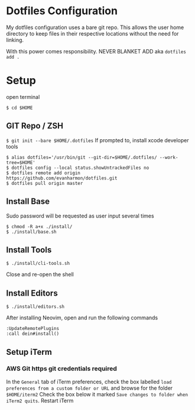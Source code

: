 # Dotfiles Configuration

My dotfiles configuration uses a bare git repo. This allows the user home
directory to keep files in their respective locations without the need for
linking.

With this power comes responsibility. NEVER BLANKET ADD aka `dotfiles add .`

# Setup
open terminal
```console
$ cd $HOME
```

## GIT Repo / ZSH
`$ git init --bare $HOME/.dotfiles`
If prompted to, install xcode developer tools

```console
$ alias dotfiles='/usr/bin/git --git-dir=$HOME/.dotfiles/ --work-tree=$HOME'
$ dotfiles config --local status.showUntrackedFiles no
$ dotfiles remote add origin https://github.com/evanharmon/dotfiles.git
$ dotfiles pull origin master
```

## Install Base
Sudo password will be requested as user input several times
```console
$ chmod -R a+x ./install/
$ ./install/base.sh
```

## Install Tools
```console
$ ./install/cli-tools.sh
```
Close and re-open the shell

## Install Editors
```console
$ ./install/editors.sh
```
After installing Neovim, open and run the following commands
```console
:UpdateRemotePlugins
:call dein#install()
```

## Setup iTerm
### AWS Git https git credentials required
In the `General` tab of iTerm preferences, check the box labelled
`load preferences from a custom folder or URL` and browse for the folder
`$HOME/iterm2`
Check the box below it marked `Save changes to folder when iTerm2 quits`.
Restart iTerm
